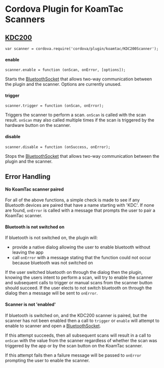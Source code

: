 # Cordova Plugin for KoamTac Scanners

## [KDC200](http://www.koamtac.com/kdc200.html)

	var scanner = cordova.require('cordova/plugin/koamtac/KDC200Scanner');

#### enable

	scanner.enable = function (onScan, onError, [options]);

Starts the [BluetoothSocket](http://developer.android.com/reference/android/bluetooth/BluetoothSocket.html)
that allows two-way communication between the plugin and the scanner. Options are currently unused.

#### trigger

	scanner.trigger = function (onScan, onError);

Triggers the scanner to perform a scan. `onScan` is called with the scan result.
`onScan` may also called multiple times if the scan is triggered by the hardware 
button on the scanner.

#### disable

	scanner.disable = function (onSuccess, onError);

Stops the [BluetoothSocket](http://developer.android.com/reference/android/bluetooth/BluetoothSocket.html)
that allows two-way communication between the plugin and the scanner.

## Error Handling

#### No KoamTac scanner paired

For all of the above functions, a simple check is made to see if any Bluetooth devices are paired that have a name starting with 'KDC'.
If none are found, `onError` is called with a message that prompts the user to pair a KoamTac scanner.

#### Bluetooth is not switched on

If bluetooth is not switched on, the plugin will:

- provide a native dialog allowing the user to enable bluetooth without leaving the app
- call `onError` with a message stating that the function could not occur because bluetooth was not switched on

If the user switched bluetooth on through the dialog then the plugin, knowing the users intent to perform a scan, 
will try to enable the scanner and subsequent calls to trigger or manual scans from the scanner button should succeed. 
If the user elects to not switch bluetooth on through the dialog then a message will be sent to `onError`.

#### Scanner is not 'enabled'

If bluetooth is switched on, and the KDC200 scanner is paired, but the scanner has not been enabled then
a call to `trigger` or `enable` will attempt to enable to scanner and open a 
[BluetoothSocket](http://developer.android.com/reference/android/bluetooth/BluetoothSocket.html).

If this attempt succeeds, then all subsequent scans will result in a call to `onScan` with the value from the scanner 
regardless of whether the scan was triggered by the app or by the scan button on the KoamTac scanner.

If this attempt fails then a failure message will be passed to `onError` prompting the user to enable the scanner.
